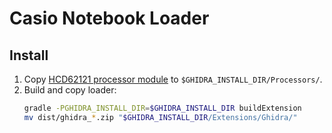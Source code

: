 # Casio Notebook Loader

## Install

1. Copy [HCD62121 processor module](https://github.com/qufb/HCD62121) to `$GHIDRA_INSTALL_DIR/Processors/`.
1. Build and copy loader:
    ```sh
    gradle -PGHIDRA_INSTALL_DIR=$GHIDRA_INSTALL_DIR buildExtension
    mv dist/ghidra_*.zip "$GHIDRA_INSTALL_DIR/Extensions/Ghidra/"
    ```
